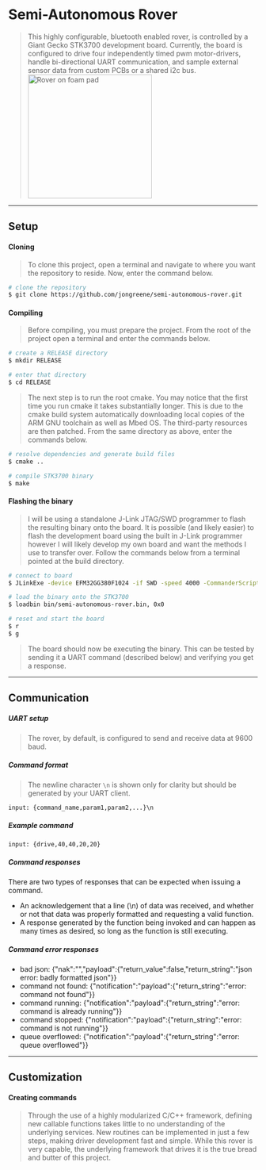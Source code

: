 # Semi-Autonomous Rover
> This highly configurable, bluetooth enabled rover, is controlled by a Giant Gecko STK3700 development board. Currently, the board is configured to drive four independently timed pwm motor-drivers, handle bi-directional UART communication, and sample external sensor data from custom PCBs or a shared i2c bus.  
<img src="https://i1380.photobucket.com/albums/ah174/nibbleoverbyte/6db4ab84-d0be-4a54-b1a0-f3dc903e4d98_zpspbunmdpz.jpeg" width="250" title="Rover on foam pad"></img>
---
## Setup
#### Cloning
> To clone this project, open a terminal and navigate to where you want the repository to reside. Now, enter the command below.
```bash
# clone the repository
$ git clone https://github.com/jongreene/semi-autonomous-rover.git
```
#### Compiling
> Before compiling, you must prepare the project. From the root of the project open a terminal and enter the commands below.
```bash
# create a RELEASE directory
$ mkdir RELEASE

# enter that directory
$ cd RELEASE
```
> The next step is to run the root cmake. You may notice that the first time you run cmake it takes substantially longer. This is due to the cmake build system automatically downloading local copies of the ARM GNU toolchain as well as Mbed OS. The third-party resources are then patched. From the same directory as above, enter the commands below.
```bash
# resolve dependencies and generate build files
$ cmake ..

# compile STK3700 binary
$ make
```
#### Flashing the binary
> I will be using a standalone J-Link JTAG/SWD programmer to flash the resulting binary onto the board. It is possible (and likely easier) to flash the development board using the built in J-Link programmer however I will likely develop my own board and want the methods I use to transfer over. Follow the commands below from a terminal pointed at the build directory.
```bash
# connect to board
$ JLinkExe -device EFM32GG380F1024 -if SWD -speed 4000 -CommanderScript board.jlink

# load the binary onto the STK3700
$ loadbin bin/semi-autonomous-rover.bin, 0x0

# reset and start the board
$ r
$ g
```
> The board should now be executing the binary. This can be tested by sending it a UART command (described below) and verifying you get a response.
---
## Communication
##### UART setup
> The rover, by default, is configured to send and receive data at 9600 baud.
##### Command format
> The newline character `\n` is shown only for clarity but should be generated by your UART client.
```
input: {command_name,param1,param2,...}\n
```
##### Example command
```
input: {drive,40,40,20,20}
```
##### Command responses
There are two types of responses that can be expected when issuing a command. 
* An acknowledgement that a line (\n) of data was received, and whether or not that data was properly formatted and requesting a valid function. 
* A response generated by the function being invoked and can happen as many times as desired, so long as the function is still executing.
##### Command error responses
* bad json: {"nak":"","payload":{"return_value":false,"return_string":"json error: badly formatted json"}}
* command not found: {"notification":"payload":{"return_string":"error: command not found"}}
* command running: {"notification":"payload":{"return_string":"error: command is already running"}}
* command stopped: {"notification":"payload":{"return_string":"error: command is not running"}}
* queue overflowed: {"notification":"payload":{"return_string":"error: queue overflowed"}}
---
## Customization
#### Creating commands
> Through the use of a highly modularized C/C++ framework, defining new callable functions takes little to no understanding of the underlying services. New routines can be implemented in just a few steps, making driver development fast and simple. While this rover is very capable, the underlying framework that drives it is the true bread and butter of this project.
